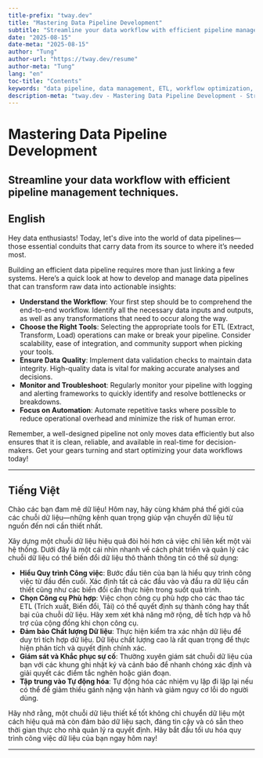 ```yaml
---
title-prefix: "tway.dev"
title: "Mastering Data Pipeline Development"
subtitle: "Streamline your data workflow with efficient pipeline management techniques."
date: "2025-08-15"
date-meta: "2025-08-15"
author: "Tung"
author-url: "https://tway.dev/resume"
author-meta: "Tung"
lang: "en"
toc-title: "Contents"
keywords: "data pipeline, data management, ETL, workflow optimization, data engineering"
description-meta: "tway.dev - Mastering Data Pipeline Development - Streamline your data workflow with efficient pipeline management techniques."
---
```


# Mastering Data Pipeline Development
## Streamline your data workflow with efficient pipeline management techniques.

## English
Hey data enthusiasts! Today, let's dive into the world of data pipelines—those essential conduits that carry data from its source to where it’s needed most.

Building an efficient data pipeline requires more than just linking a few systems. Here’s a quick look at how to develop and manage data pipelines that can transform raw data into actionable insights:

- **Understand the Workflow**: Your first step should be to comprehend the end-to-end workflow. Identify all the necessary data inputs and outputs, as well as any transformations that need to occur along the way.
- **Choose the Right Tools**: Selecting the appropriate tools for ETL (Extract, Transform, Load) operations can make or break your pipeline. Consider scalability, ease of integration, and community support when picking your tools.
- **Ensure Data Quality**: Implement data validation checks to maintain data integrity. High-quality data is vital for making accurate analyses and decisions.
- **Monitor and Troubleshoot**: Regularly monitor your pipeline with logging and alerting frameworks to quickly identify and resolve bottlenecks or breakdowns.
- **Focus on Automation**: Automate repetitive tasks where possible to reduce operational overhead and minimize the risk of human error.

Remember, a well-designed pipeline not only moves data efficiently but also ensures that it is clean, reliable, and available in real-time for decision-makers. Get your gears turning and start optimizing your data workflows today!

---

## Tiếng Việt
Chào các bạn đam mê dữ liệu! Hôm nay, hãy cùng khám phá thế giới của các chuỗi dữ liệu—những kênh quan trọng giúp vận chuyển dữ liệu từ nguồn đến nơi cần thiết nhất.

Xây dựng một chuỗi dữ liệu hiệu quả đòi hỏi hơn cả việc chỉ liên kết một vài hệ thống. Dưới đây là một cái nhìn nhanh về cách phát triển và quản lý các chuỗi dữ liệu có thể biến đổi dữ liệu thô thành thông tin có thể sử dụng:

- **Hiểu Quy trình Công việc**: Bước đầu tiên của bạn là hiểu quy trình công việc từ đầu đến cuối. Xác định tất cả các đầu vào và đầu ra dữ liệu cần thiết cũng như các biến đổi cần thực hiện trong suốt quá trình.
- **Chọn Công cụ Phù hợp**: Việc chọn công cụ phù hợp cho các thao tác ETL (Trích xuất, Biến đổi, Tải) có thể quyết định sự thành công hay thất bại của chuỗi dữ liệu. Hãy xem xét khả năng mở rộng, dễ tích hợp và hỗ trợ của cộng đồng khi chọn công cụ.
- **Đảm bảo Chất lượng Dữ liệu**: Thực hiện kiểm tra xác nhận dữ liệu để duy trì tích hợp dữ liệu. Dữ liệu chất lượng cao là rất quan trọng để thực hiện phân tích và quyết định chính xác.
- **Giám sát và Khắc phục sự cố**: Thường xuyên giám sát chuỗi dữ liệu của bạn với các khung ghi nhật ký và cảnh báo để nhanh chóng xác định và giải quyết các điểm tắc nghẽn hoặc gián đoạn.
- **Tập trung vào Tự động hóa**: Tự động hóa các nhiệm vụ lặp đi lặp lại nếu có thể để giảm thiểu gánh nặng vận hành và giảm nguy cơ lỗi do người dùng.

Hãy nhớ rằng, một chuỗi dữ liệu thiết kế tốt không chỉ chuyển dữ liệu một cách hiệu quả mà còn đảm bảo dữ liệu sạch, đáng tin cậy và có sẵn theo thời gian thực cho nhà quản lý ra quyết định. Hãy bắt đầu tối ưu hóa quy trình công việc dữ liệu của bạn ngay hôm nay!

---